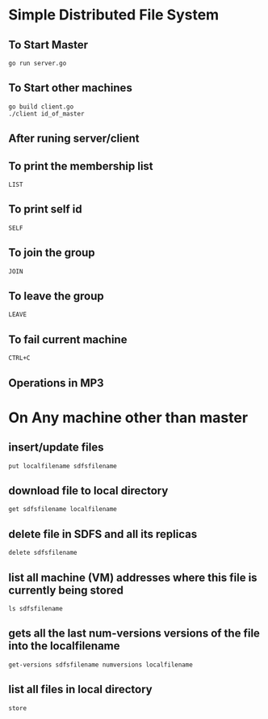 # Simple Distributed File System

 ## To Start Master
 ```
 go run server.go
 ```
 ## To Start other machines
 ```
 go build client.go
 ./client id_of_master
 ```
 ## After runing server/client
 ## To print the membership list
 ```
 LIST
 ```
 ## To print self id
 ```
 SELF
 ```
 ## To join the group
 ```
 JOIN
 ```
 ## To leave the group
 ```
 LEAVE
 ```
 ## To fail current machine
 ```
 CTRL+C
 ```
  ## Operations in MP3
  # On Any machine other than master
  ## insert/update files
  ```
  put localfilename sdfsfilename
  ```
  ## download file to local directory
  ```
  get sdfsfilename localfilename
  ```
  ## delete file in SDFS and all its replicas
  ```
  delete sdfsfilename
  ```
  ## list all machine (VM) addresses where this file is currently being stored
  ```
  ls sdfsfilename
  ```
  ## gets all the last num-versions versions of the file into the localfilename
  ```
  get-versions sdfsfilename numversions localfilename
  ```
  ## list all files in local directory
  ```
  store
  ```
